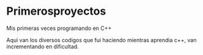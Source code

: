 # Primerosproyectos
Mis primeras veces programando en C++


Aqui van los diversos codigos que fui haciendo mientras aprendia c++, van incrementando en dificultad.
